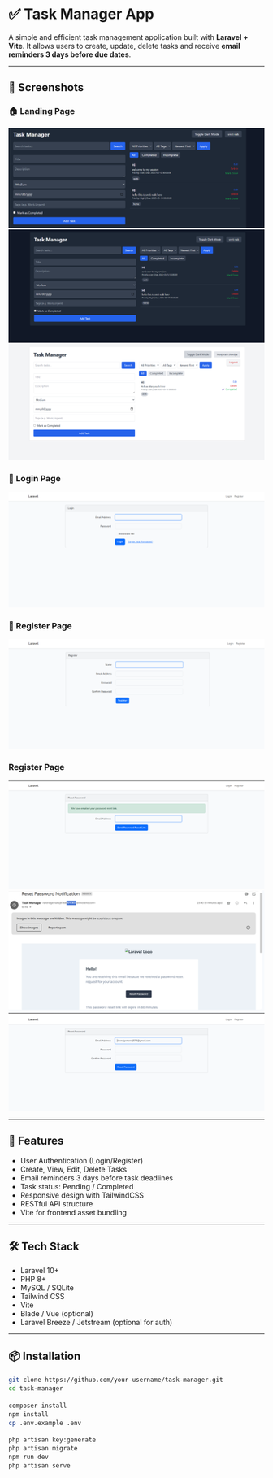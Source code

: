 # ✅ Task Manager App

A simple and efficient task management application built with **Laravel + Vite**. It allows users to create, update, delete tasks and receive **email reminders 3 days before due dates**.

---

## 📸 Screenshots

### 🏠 Landing Page
![Landing Page](public/Preview/UserDashboard.png)
![Landing Page](public/Preview/UserSmiti.png)
![Landing Page](public/Preview/ToggleWhite.png)



### 🔐 Login Page
![Login Page](public/Preview/Login.png)

### 🔐 Register Page
![Login Page](public/Preview/Register.png)

### Register Page
![Reset Password](public/Preview/ResetPWD-1.png)
![Reset Password](public/Preview/ResetPWD-2.png)
![Reset Password](public/Preview/ResetPWD-3.png)


---

## 🚀 Features

- User Authentication (Login/Register)
- Create, View, Edit, Delete Tasks
- Email reminders 3 days before task deadlines
- Task status: Pending / Completed
- Responsive design with TailwindCSS
- RESTful API structure
- Vite for frontend asset bundling

---

## 🛠️ Tech Stack

- Laravel 10+
- PHP 8+
- MySQL / SQLite
- Tailwind CSS
- Vite
- Blade / Vue (optional)
- Laravel Breeze / Jetstream (optional for auth)

---

## 📦 Installation

```bash
git clone https://github.com/your-username/task-manager.git
cd task-manager

composer install
npm install
cp .env.example .env

php artisan key:generate
php artisan migrate
npm run dev
php artisan serve
